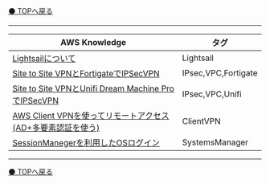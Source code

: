 [⚫️ TOPへ戻る](https://actmotech.xyz/)

---

| AWS Knowledge | タグ |
| --- | --- | 
| [Lightsailについて](/AWS/Lightsailについて) | Lightsail |
| [Site to Site VPNとFortigateでIPSecVPN](/AWS/Site-to-Site-VPNとFortigateでIPSecVPN) | IPsec,VPC,Fortigate |
| [Site to Site VPNとUnifi Dream Machine ProでIPSecVPN](/AWS/Site-to-Site-VPNとUnifiDreamMachineProでIPSecVPN)| IPsec,VPC,Unifi |
| [AWS Client VPNを使ってリモートアクセス(AD+多要素認証を使う)](/AWS/AWS-Client-VPNを使ってリモートアクセス-AD-多要素認証)| ClientVPN |
| [SessionManegerを利用したOSログイン](/AWS/SystemsManager-SessionManegerを利用したOSログイン)| SystemsManager |

---

[⚫️ TOPへ戻る](https://actmotech.xyz/)
